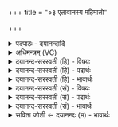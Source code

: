 +++
title = "०३ एतावानस्य महिमातो"

+++
<details><summary>पदपाठः - दयानन्दादि</summary>

ए॒तावा॑न्। अ॒स्य॒। म॒हि॒मा। अतः॑। ज्याया॑न्। च॒। पूरु॑षः। पुरु॑ष॒ऽइति॒ पुरु॑षः। पादः॑। अ॒स्य॒। विश्वा॑। भू॒ता॑नि॑। त्रि॒पादिति॑। त्रि॒ऽपात्। अ॒स्य॒। अ॒मृत॑म्। दि॒वि। ३।
</details>

<details><summary>अधिमन्त्रम् (VC)</summary>

- पुरुषो देवता
- नारायण ऋषिः
- निचृदनुष्टुप्
- गान्धारः
</details>

<details><summary>दयानन्द-सरस्वती (हि) - विषयः</summary>

फिर उसी विषय को अगले मन्त्र में कहा है ॥
</details>

<details><summary>दयानन्द-सरस्वती (हि) - पदार्थः</summary>

पदार्थान्वयभाषाः -  हे मनुष्यो ! (अस्य) इस जगदीश्वर का (एतावान्) यह दृश्य-अदृश्य ब्रह्माण्ड (महिमा) महत्त्वसूचक है (अतः) इस ब्रह्माण्ड से यह (पूरुषः) परिपूर्ण परमात्मा (ज्यायान्) अति प्रशंसित और बड़ा है (च) और (अस्य) इस ईश्वर के (विश्वा) सब (भूतानि) पृथिव्यादि चराचर जगत् एक (पादः) अंश है और (अस्य) इस जगत्स्रष्टा का (त्रिपाद्) तीन अंश (अमृतम्) नाशरहित महिमा (दिवि) द्योतनात्मक अपने स्वरूप में है ॥३ ॥
</details>

<details><summary>दयानन्द-सरस्वती (हि) - भावार्थः</summary>

भावार्थभाषाः -  यह सब सूर्य्य-चन्द्रादि लोकलोकान्तर चराचर जितना जगत् है, वह सब चित्र-विचित्र रचना के अनुमान से परमेश्वर के महत्त्व को सिद्ध कर उत्पत्ति, स्थिति और प्रलय रूप से तीनों काल में घटने-बढ़ने से भी परमेश्वर के चतुर्थांश में ही रहता, किन्तु इस ईश्वर के चौथे अंश की भी अवधि को नहीं पाता और इस ईश्वर के सामर्थ्य के तीन अंश अपने अविनाशि मोक्षस्वरूप में सदैव रहते हैं। इस कथन से उस ईश्वर का अनन्तपन नहीं बिगड़ता, किन्तु जगत् की अपेक्षा उसका महत्व और जगत् का न्यूनत्व जाना जाता है ॥३ ॥
</details>

<details><summary>दयानन्द-सरस्वती (सं) - विषयः</summary>

पुनस्तमेव विषयमाह ॥
</details>

<details><summary>दयानन्द-सरस्वती (सं) - पदार्थः</summary>

पदार्थान्वयभाषाः -  हे मनुष्याः ! अस्य परमेश्वरस्यैतावान् महिमाऽतोऽयं पूरुषो ज्यायानस्य च विश्वा भूतान्येकः पादोऽस्य त्रिपादमृतं दिवि वर्त्तते ॥३ ॥
</details>

<details><summary>दयानन्द-सरस्वती (सं) - भावार्थः</summary>

भावार्थभाषाः -  इदं सर्वं सूर्यचन्द्रादिलोकलोकान्तरं चराचरं यावज्जगदस्ति तच्चित्रविचित्ररचनानुमानेनेश्वरस्य महत्त्वं सम्पाद्योत्पत्तिस्थितिप्रलयरूपेण कालत्रये ह्रासवृद्ध्यादिनाऽपि परमेश्वरस्य चतुर्थांशे तिष्ठति नैवास्य तुरीयांशस्याप्यवधिं प्राप्नोति। अस्य सामर्थ्यस्यांशत्रयं स्वेऽविनाशिनि मोक्षस्वरूपे सदैव वर्त्तते नानेन कथनेन तस्याऽनन्तत्वं विहन्यते, किन्तु जगदपेक्षया तस्य महत्त्वं जगतो न्यूनत्वञ्च ज्ञाप्यते ॥३ ॥
</details>

<details><summary>सविता जोशी ← दयानन्दः (म) - भावार्थः</summary>

भावार्थभाषाः -  सूर्य, चंद्र, सर्व लोक लोकांतर, चराचर जग पाहून परमेश्वराचे महत्व स्पष्ट होते, तसेच उत्पत्ती, स्थ्तिी, प्रलय होऊनही तो परमेश्वर एक चतुर्थांश स्वरूपातच प्रकट झालेला असतो. त्याचे तीन चतुर्थांश सामर्थ्य अविनाशी, अव्यक्त मोक्षाच्या स्वरूपात (द्योतन स्वरूपात) असते. त्यामुळे त्याची महिमा (अनंतत्व) कमी होत नाही. उलट या सृष्टीपेक्षाही तो माठा असून, जग त्याच्यापेक्षा लहान आहे हे सिद्ध होते.
</details>